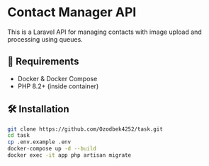 # Contact Manager API

This is a Laravel API for managing contacts with image upload and processing using queues.

## 🚀 Requirements

- Docker & Docker Compose
- PHP 8.2+ (inside container)

## 🛠 Installation

```bash
git clone https://github.com/Ozodbek4252/task.git
cd task
cp .env.example .env
docker-compose up -d --build
docker exec -it app php artisan migrate
